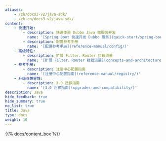 ```yaml
---
aliases:
    - /zh/docs3-v2/java-sdk/
    - /zh-cn/docs3-v2/java-sdk/
content:
    - 快速开始:
        - description: 快速体验 Dubbo Java 微服务开发
          name: '[Spring Boot 快速开发 Dubbo 服务](quick-start/spring-boot/)'
        - description: 配置参考手册
          name: '[配置参考手册](reference-manual/config/)'
    - 高级特性:
        - description: 扩展 Filter、Router 拦截流量
          name: '[扩展 Filter、Router 拦截流量](concepts-and-architecture/service-invocation/)'
    - 参考手册:
        - description: 注册中心配置指南
          name: '[注册中心配置指南](reference-manual/registry/)'
    - 升级与兼容性:
        - description: 3.0 迁移指南
          name: '[3.0 迁移指南](upgrades-and-compatibility/)'
description: Java
hide_feedback: true
hide_summary: true
no_list: true
title: Java
type: docs
weight: 10
---
```






{{% docs/content_box %}}